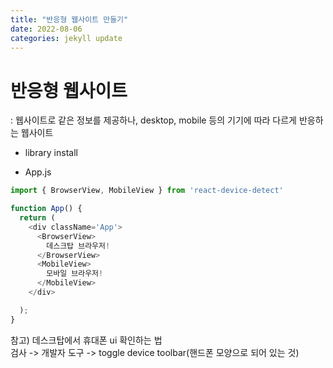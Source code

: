 ```yaml
---
title: "반응형 웹사이트 만들기"
date: 2022-08-06
categories: jekyll update
---
```


# 반응형 웹사이트
: 웹사이트로 같은 정보를 제공하나, desktop, mobile 등의 기기에 따라 다르게 반응하는 웹사이트

- library install


- App.js
```js
import { BrowserView, MobileView } from 'react-device-detect'

function App() {
  return (
    <div className='App'>
      <BrowserView>
        데스크탑 브라우저!
      </BrowserView>
      <MobileView>
        모바일 브라우저!
      </MobileView>
    </div>

  );
}
```

참고) 데스크탑에서 휴대폰 ui 확인하는 법 <br>
검사 -> 개발자 도구 -> toggle device toolbar(핸드폰 모양으로 되어 있는 것)